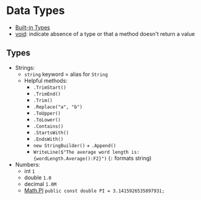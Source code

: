 # Data Types

- [Built-in Types]
- [void]: indicate absence of a type or that a method doesn't return a value

## Types

- Strings:
  - `string` keyword = alias for `String`
  - Helpful methods:
    - `.TrimStart()`
    - `.TrimEnd()`
    - `.Trim()`
    - `.Replace("a", "b")`
    - `.ToUpper()`
    - `.ToLower()`
    - `.Contains()`
    - `.StartsWith()`
    - `.EndsWith()`
    - `new StringBuilder()` + `.Append()`
    - `WriteLine($"The average word length is: {wordLength.Average():F2}")` (`:` formats string)
- Numbers:
  - int `1`
  - double `1.0`
  - decimal `1.0M`
  - [Math.PI] `public const double PI = 3.1415926535897931;`

[Built-in Types]:
  https://docs.microsoft.com/en-us/dotnet/csharp/language-reference/builtin-types/built-in-types

[Math.PI]:
  https://docs.microsoft.com/en-us/dotnet/api/system.math.pi?view=netcore-3.1

[void]:
  https://docs.microsoft.com/en-us/dotnet/csharp/language-reference/builtin-types/void
